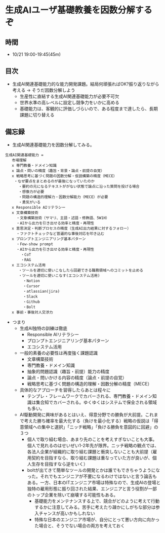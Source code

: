 # 生成AIユーザ基礎教養を因数分解するぞ
## 時間

- 10/21 19:00-19:45(45m)

## 目次

- 生成AI関連基礎能力的な能力開発課題。結局何頑張ればOK?振り返りながら考える -> そうだ因数分解しよう
  - 生産性に直結する生成AI関連基礎能力が必要不可欠
  - 世界水準の高レベルに設定し競争力をいかに高める
  - 基礎能力は、客観的に評価しづらいので、ある程度まで達したら、長期課題に切り替える

## 備忘録

- 生成AI関連基礎能力を因数分解してみる。

```
生成AI関連基礎能力 = 
   市場理解
   x 専門教養・ドメイン知識
   x 論点・問いの精度（趣旨・背景・論点・前提の自覚）
   x 戦略思考に基づく問題の因数分解・仮説構築の精度（MECE）
    ・なぜ要点をまとめるのが最後になっていたのか
      ・要約の元になるテキストががない状態で論点に沿った質問を投げる場合
      ・想像力が必要
      ・問題の構造的理解力・因数分解能力（MECE）が必要
      ・勇気がいる
   x Responsible AIリテラシー
   x 文章構築技術
     ・文章構築技術（サマリ、主語・述語・修飾語、5W1H）
     ・AIから出力を引き出せる効率と精度・再現性
   x 意思決定・判断プロセスの精度（生成AI出力結果に対するフォロー）
     ・ファクトチェックなど普遍的な事後対応を叩き込む
   x プロンプトエンジニアリング基本パターン 
     ・Few-show prompt
     ・AIから出力を引き出せる効率と精度・再現性
       ・CoT
       ・RAG
   x エコシステム活用 
      ・ツールを適切に使いこなしたら回避できる職務領域へのコミットを止める
      ・ツールを適切に使いこなす(エコシステム活用)
        ・Notion
        ・Cursor
        ・atlassian(jira)
        ・Slack
        ・Github
        ・Bolt
   x 事前・事後対人交渉力 
```

- つまり
  - 生成AI独特の訓練は徹底
    - Responsible AIリテラシー 
    - プロンプトエンジニアリング基本パターン 
    - エコシステム活用 
  - 一般的素養の必要性は再度強く課題認識
    - 文章構築技術
    - 専門教養・ドメイン知識
    - 抽象的問題認識（趣旨・前提）能力の精度
    - 論点・問いかける内容の精度（論点・前提の自覚）
    - 戦略思考に基づく問題の構造的理解・因数分解の精度（MECE）
  - 具体的なアプローチを習得したらあとは程々に
    - テンプレ・フレームワークでカバーされる、専門教養・ドメイン知識は集合知でカバーされる。ゆくゆくはシステムで保全される領域も多い。
  - AI駆動開発に興味があるとはいえ、得意分野での勝負が大前提。これまで考えた勝ち確率を最大化する（負けを最小化する）戦略の仮説は「得意領域への集中と選択」「ニッチ戦略」「負ける勝負を意図的に回避」の３つ
    - 個人で取り組む場合、あまり先のことを考えすぎないことも大事。個人で見れるのはせいぜい1-2年先が限界。ニッチ戦略の観点では、各法人企業が組織的に取り組む課題と衝突しないことも大前提（雇用契約を目指すなら、取り組む課題は重なっていた方が良いが、個人生存を目指すなら逆をいく）
    - boltが出てきて簡単なツールの開発とかは誰でもできちゃうようになった。それでもエンジニアが不要になるわけではないと言う論舌もある。一方、日本のITエンジニア市場は特殊なので、生成AIの登場と独特の雇用形態に振り回された結果、エンジニアと言う役割が一部のトップ企業を除いて崩壊する可能性もある。
      - 基礎能力をメンテナンスする上で、競合がどのように考えて行動するかに注意してみる。苦手に考えたり疎かにしがちな部分は参入チャンスが高いかもしれない
      - 特殊な日本のエンジニア市場が、自分にとって悪い方向に向かった場合と、そうでない場合の両方を考えておく
